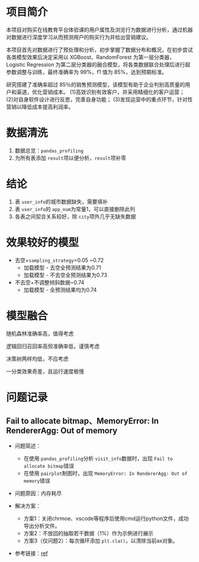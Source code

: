 # 项目简介

本项目对购买在线教育平台体验课的用户属性及浏览行为数据进行分析，通过机器对数据进行深度学习从而预测用户的购买行为并给出营销建议。 

本项目首先对数据进行了预处理和分析，初步掌握了数据分布和概况，在初步尝试各类模型效果后决定采用以 XGBoost、RandomForest 为第一层分类器，Logistic Regression 为第二层分类器的融合模型，将各类数据联合处理后进行超参数调整与训练，最终准确率为 99%，f1 值为 85%，达到预期标准。 

研究搭建了准确率超过 85％的销售预测模型，该模型有助于企业判别高质量的用户和渠道，优化营销成本。
(1)高效识别有效客户，并采用精细化的客户运营；
(2)对自身软件设计进行反思，完善自身功能；
(3)发现运营中的重点环节，针对性营销以降低成本提高利润率。

# 数据清洗

1. 数据总览：`pandas_profiling`
2. 为所有表添加 `result`项以便分析，`result`项补零

# 结论

1. 表 `user_info`的城市数据缺失，需要填补
2. 表 `user_info`的 `app_num`为常量1，可以直接删除此列
3. 各表之间契合关系较好，除 `city`项外几乎无缺失数据

# 效果较好的模型

- 去空+`sampling_strategy`=0.05  ~0.72
  - 加载模型 - 去空全预测结果为0.71
  - 加载模型 - 不去空全预测结果为0.73
- 不去空+不调整倾斜数据~0.74
  - 加载模型 - 全预测结果均为0.74

# 模型融合

随机森林准确率高，值得考虑

逻辑回归召回率高但准确率低，谨慎考虑

决策树两样均低，不应考虑

一分类效果奇差，且运行速度极慢

# 问题记录

## Fail to allocate bitmap、MemoryError: In RendererAgg: Out of memory

- 问题简述：

  - 在使用 `pandas_profiling`分析 `visit_info`数据时，出现 `Fail to allocate bitmap`错误
  - 在使用 `pairplot`制图时，出现 `MemoryError: In RendererAgg: Out of memory`错误
- 问题原因：内存耗尽
- 解决方案：

  - 方案1：关闭chrmoe、vscode等程序后使用cmd运行python文件，成功导出分析文件。
  - 方案2：不放回的抽取若干数据（1%）作为示例进行展示
  - 方案3（仅问题2）：每次循环添加 `plt.cla()`，以清除当前ax对象。
- 参考链接：[ref](https://www.pythonpool.com/python-memory-error/)
